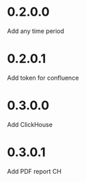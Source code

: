 # 0.2.0.0 
Add any time period
# 0.2.0.1 
Add token for confluence
# 0.3.0.0 
Add ClickHouse
# 0.3.0.1 
Add PDF report CH
